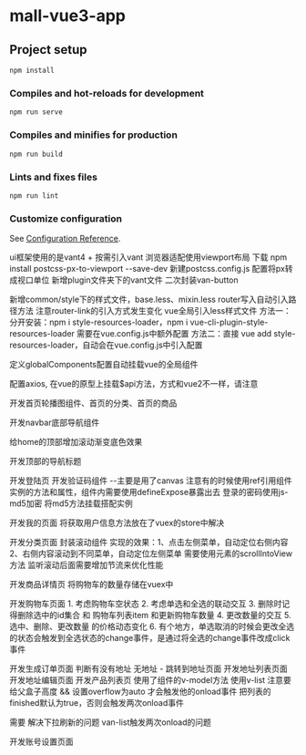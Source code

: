 <!--
 * @Date: 2022-12-27 20:44:21
 * @LastEditors: zhangshuangli
 * @LastEditTime: 2023-01-05 13:52:16
 * @Description: 这是****文件
-->
# mall-vue3-app

## Project setup
```
npm install
```

### Compiles and hot-reloads for development
```
npm run serve
```

### Compiles and minifies for production
```
npm run build
```

### Lints and fixes files
```
npm run lint
```

### Customize configuration
See [Configuration Reference](https://cli.vuejs.org/config/).

ui框架使用的是vant4 + 按需引入vant
浏览器适配使用viewport布局
下载 npm install postcss-px-to-viewport --save-dev
新建postcss.config.js 配置将px转成视口单位
新增plugin文件夹下的vant文件 二次封装van-button

新增common/style下的样式文件，base.less、mixin.less
router写入自动引入路径方法
注意router-link的引入方式发生变化
vue全局引入less样式文件
方法一：
分开安装：npm i style-resources-loader，npm i vue-cli-plugin-style-resources-loader
需要在vue.config.js中额外配置
方法二：直接 vue add style-resources-loader，自动会在vue.config.js中引入配置

定义globalComponents配置自动挂载vue的全局组件

配置axios, 在vue的原型上挂载$api方法，方式和vue2不一样，请注意

开发首页轮播图组件、首页的分类、首页的商品

开发navbar底部导航组件

给home的顶部增加滚动渐变底色效果

开发顶部的导航标题

开发登陆页
    开发验证码组件 --主要是用了canvas
    注意有的时候使用ref引用组件实例的方法和属性，组件内需要使用defineExpose暴露出去
    登录的密码使用js-md5加密 将md5方法挂载搭配实例

开发我的页面
    将获取用户信息方法放在了vuex的store中解决

开发分类页面
    封装滚动组件
    实现的效果：1、点击左侧菜单，自动定位右侧内容   2、右侧内容滚动到不同菜单，自动定位左侧菜单
                需要使用元素的scrollIntoView方法
                监听滚动后面需要增加节流来优化性能

开发商品详情页
    将购物车的数量存储在vuex中

开发购物车页面
    1. 考虑购物车空状态
    2. 考虑单选和全选的联动交互
    3. 删除时记得删除选中的id集合 和 购物车列表item 和更新购物车数量
    4. 更改数量的交互
    5. 选中、删除、更改数量 的价格动态变化
    6. 有个地方，单选取消的时候会更改全选的状态会触发到全选状态的change事件，是通过将全选的change事件改成click事件

开发生成订单页面
    判断有没有地址
        无地址 - 跳转到地址页面
开发地址列表页面
开发地址编辑页面
开发产品列表页
    使用了组件的v-model方法
    使用v-list 注意要给父盒子高度 && 设置overflow为auto 才会触发他的onload事件
    把列表的finished默认为true，否则会触发两次onload事件

需要 解决下拉刷新的问题
    van-list触发两次onload的问题

开发账号设置页面